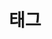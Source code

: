 ---
title: "태그"
layout: tags
permalink: /tags/
entries_layout: grid
author_profile: false
sidebar:
    nav: "counts"
---